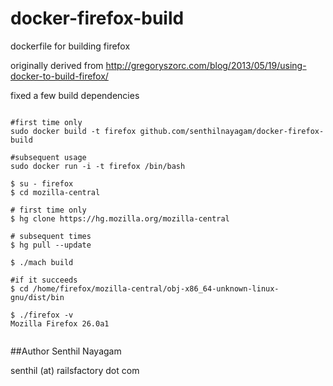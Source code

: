 docker-firefox-build
====================

dockerfile for building firefox

originally derived from http://gregoryszorc.com/blog/2013/05/19/using-docker-to-build-firefox/

fixed a few build dependencies


<pre><code>
#first time only
sudo docker build -t firefox github.com/senthilnayagam/docker-firefox-build

#subsequent usage
sudo docker run -i -t firefox /bin/bash

$ su - firefox
$ cd mozilla-central

# first time only
$ hg clone https://hg.mozilla.org/mozilla-central

# subsequent times 
$ hg pull --update

$ ./mach build

#if it succeeds
$ cd /home/firefox/mozilla-central/obj-x86_64-unknown-linux-gnu/dist/bin

$ ./firefox -v
Mozilla Firefox 26.0a1

</code></pre>




##Author
Senthil Nayagam

senthil (at) railsfactory dot com
